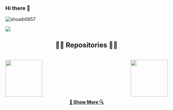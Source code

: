 ### Hi there 👋
<p align="left"> <img src="https://komarev.com/ghpvc/?username=shoaib0657&label=Profile%20Visits&color=blue&style=for-the-badge" alt="shoaib0657" /> </p>

<p><img align="center" src="https://github-readme-stats.vercel.app/api/top-langs?username=shoaib0657&show_icons=true&locale=en&layout=compact" /></p>

<h2 align="center">👨‍💻 Repositories 👨‍💻</h2>
<br>
<div width="100%" align="center">
  <a align="left" href="https://github.com/shoaib0657/foodmine" title="FoodMine"><img align="left" height="115" src="https://github-readme-stats.vercel.app/api/pin/?username=shoaib0657&repo=foodmine"></a>
  <a align="right" href="https://github.com/shoaib0657/MyShell" title="My Shell"><img align="right" height="115" src="https://github-readme-stats.vercel.app/api/pin/?username=shoaib0657&repo=MyShell"></a>
</div>
<br/><br/><br/><br/><br/><br/>

<h4 align="center">
  <a href="https://github.com/shoaib0657?tab=repositories" title="Show Repositories">🔎 Show More 🔍</a>
</h4>

<!--
**shoaib0657/shoaib0657** is a ✨ _special_ ✨ repository because its `README.md` (this file) appears on your GitHub profile.

Here are some ideas to get you started:

- 🔭 I’m currently working on ...
- 🌱 I’m currently learning ...
- 👯 I’m looking to collaborate on ...
- 🤔 I’m looking for help with ...
- 💬 Ask me about ...
- 📫 How to reach me: ...
- 😄 Pronouns: ...
- ⚡ Fun fact: ...
-->

